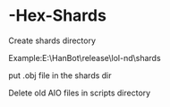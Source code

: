 # -Hex-Shards
Create shards directory

Example:E:\HanBot\release\lol-nd\shards

put .obj file in the shards dir

Delete old AIO files in scripts directory
